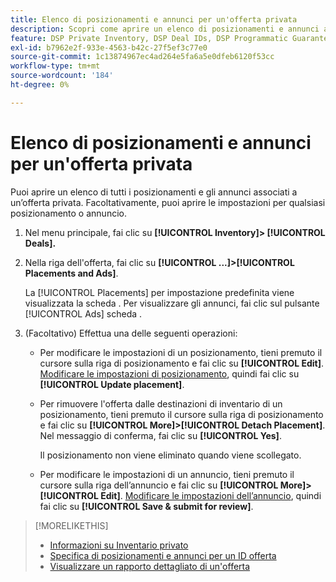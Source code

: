 ```yaml
---
title: Elenco di posizionamenti e annunci per un'offerta privata
description: Scopri come aprire un elenco di posizionamenti e annunci associati a un’offerta privata.
feature: DSP Private Inventory, DSP Deal IDs, DSP Programmatic Guaranteed Deals
exl-id: b7962e2f-933e-4563-b42c-27f5ef3c77e0
source-git-commit: 1c13874967ec4ad264e5fa6a5e0dfeb6120f53cc
workflow-type: tm+mt
source-wordcount: '184'
ht-degree: 0%

---
```


# Elenco di posizionamenti e annunci per un&#39;offerta privata

Puoi aprire un elenco di tutti i posizionamenti e gli annunci associati a un’offerta privata. Facoltativamente, puoi aprire le impostazioni per qualsiasi posizionamento o annuncio.

1. Nel menu principale, fai clic su **[!UICONTROL Inventory]> [!UICONTROL Deals].**

1. Nella riga dell&#39;offerta, fai clic su  **[!UICONTROL ...]>[!UICONTROL Placements and Ads]**.

   La [!UICONTROL Placements] per impostazione predefinita viene visualizzata la scheda . Per visualizzare gli annunci, fai clic sul pulsante [!UICONTROL Ads] scheda .

1. (Facoltativo) Effettua una delle seguenti operazioni:

   * Per modificare le impostazioni di un posizionamento, tieni premuto il cursore sulla riga di posizionamento e fai clic su **[!UICONTROL Edit]**. [Modificare le impostazioni di posizionamento](/help/dsp/campaign-management/placements/placement-settings.md), quindi fai clic su **[!UICONTROL Update placement]**.

   * Per rimuovere l&#39;offerta dalle destinazioni di inventario di un posizionamento, tieni premuto il cursore sulla riga di posizionamento e fai clic su **[!UICONTROL More]>[!UICONTROL Detach Placement]**. Nel messaggio di conferma, fai clic su **[!UICONTROL Yes]**.

      Il posizionamento non viene eliminato quando viene scollegato.

   * Per modificare le impostazioni di un annuncio, tieni premuto il cursore sulla riga dell’annuncio e fai clic su **[!UICONTROL More]>[!UICONTROL Edit]**. [Modificare le impostazioni dell’annuncio](/help/dsp/campaign-management/ads/ad-edit.md), quindi fai clic su **[!UICONTROL Save & submit for review]**.

>[!MORELIKETHIS]
>
>* [Informazioni su Inventario privato](private-inventory-about.md)
>* [Specifica di posizionamenti e annunci per un ID offerta](deal-id-attach-placements.md)
>* [Visualizzare un rapporto dettagliato di un&#39;offerta](deal-view-report.md)

